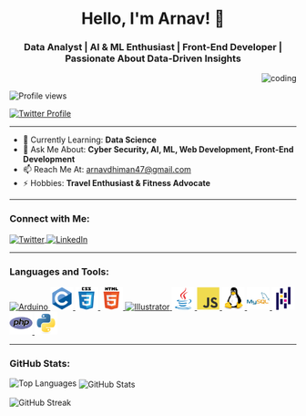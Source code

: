 <h1 align="center">Hello, I'm Arnav! 👋</h1>
<h3 align="center">Data Analyst | AI & ML Enthusiast | Front-End Developer | Passionate About Data-Driven Insights</h3>

<p align="right">
    <img alt="coding" width="400" src="https://user-images.githubusercontent.com/55389276/140866485-8fb1c876-9a8f-4d6a-98dc-08c4981eaf70.gif">
</p>

<p align="left"> 
    <img src="https://komarev.com/ghpvc/?username=arnavdhiman47&label=Profile%20views&color=0e75b6&style=flat" alt="Profile views" />
</p>

<p align="left"> 
    <a href="https://twitter.com/arnavdhiman47" target="blank">
        <img src="https://img.shields.io/twitter/follow/arnavdhiman47?logo=twitter&style=for-the-badge" alt="Twitter Profile" />
    </a> 
</p>

---

- 🌱 Currently Learning: **Data Science**
- 💬 Ask Me About: **Cyber Security, AI, ML, Web Development, Front-End Development**
- 📫 Reach Me At: [arnavdhiman47@gmail.com](mailto:arnavdhiman47@gmail.com)
- ⚡ Hobbies: **Travel Enthusiast & Fitness Advocate**

---

<h3 align="left">Connect with Me:</h3>
<p align="left">
    <a href="https://twitter.com/arnavdhiman47" target="blank">
        <img align="center" src="https://raw.githubusercontent.com/rahuldkjain/github-profile-readme-generator/master/src/images/icons/Social/twitter.svg" alt="Twitter" height="30" width="40" />
    </a>
    <a href="https://www.linkedin.com/in/arnav-659b80217/" target="blank">
        <img align="center" src="https://raw.githubusercontent.com/rahuldkjain/github-profile-readme-generator/master/src/images/icons/Social/linked-in-alt.svg" alt="LinkedIn" height="30" width="40" />
    </a>
</p>

---

<h3 align="left">Languages and Tools:</h3>
<p align="left">
    <a href="https://www.arduino.cc/" target="_blank" rel="noreferrer"> 
        <img src="https://cdn.worldvectorlogo.com/logos/arduino-1.svg" alt="Arduino" width="40" height="40"/> 
    </a> 
    <a href="https://www.cprogramming.com/" target="_blank" rel="noreferrer"> 
        <img src="https://raw.githubusercontent.com/devicons/devicon/master/icons/c/c-original.svg" alt="C" width="40" height="40"/> 
    </a> 
    <a href="https://www.w3schools.com/css/" target="_blank" rel="noreferrer"> 
        <img src="https://raw.githubusercontent.com/devicons/devicon/master/icons/css3/css3-original-wordmark.svg" alt="CSS3" width="40" height="40"/> 
    </a> 
    <a href="https://www.w3.org/html/" target="_blank" rel="noreferrer"> 
        <img src="https://raw.githubusercontent.com/devicons/devicon/master/icons/html5/html5-original-wordmark.svg" alt="HTML5" width="40" height="40"/> 
    </a> 
    <a href="https://www.adobe.com/in/products/illustrator.html" target="_blank" rel="noreferrer"> 
        <img src="https://www.vectorlogo.zone/logos/adobe_illustrator/adobe_illustrator-icon.svg" alt="Illustrator" width="40" height="40"/> 
    </a> 
    <a href="https://www.java.com" target="_blank" rel="noreferrer"> 
        <img src="https://raw.githubusercontent.com/devicons/devicon/master/icons/java/java-original.svg" alt="Java" width="40" height="40"/> 
    </a> 
    <a href="https://developer.mozilla.org/en-US/docs/Web/JavaScript" target="_blank" rel="noreferrer"> 
        <img src="https://raw.githubusercontent.com/devicons/devicon/master/icons/javascript/javascript-original.svg" alt="JavaScript" width="40" height="40"/> 
    </a> 
    <a href="https://www.linux.org/" target="_blank" rel="noreferrer"> 
        <img src="https://raw.githubusercontent.com/devicons/devicon/master/icons/linux/linux-original.svg" alt="Linux" width="40" height="40"/> 
    </a> 
    <a href="https://www.mysql.com/" target="_blank" rel="noreferrer"> 
        <img src="https://raw.githubusercontent.com/devicons/devicon/master/icons/mysql/mysql-original-wordmark.svg" alt="MySQL" width="40" height="40"/> 
    </a> 
    <a href="https://pandas.pydata.org/" target="_blank" rel="noreferrer"> 
        <img src="https://raw.githubusercontent.com/devicons/devicon/2ae2a900d2f041da66e950e4d48052658d850630/icons/pandas/pandas-original.svg" alt="Pandas" width="40" height="40"/> 
    </a> 
    <a href="https://www.php.net" target="_blank" rel="noreferrer"> 
        <img src="https://raw.githubusercontent.com/devicons/devicon/master/icons/php/php-original.svg" alt="PHP" width="40" height="40"/> 
    </a> 
    <a href="https://www.python.org" target="_blank" rel="noreferrer"> 
        <img src="https://raw.githubusercontent.com/devicons/devicon/master/icons/python/python-original.svg" alt="Python" width="40" height="40"/> 
    </a> 
</p>

---

<h3 align="left">GitHub Stats:</h3>
<p>
    <img align="left" src="https://github-readme-stats.vercel.app/api/top-langs?username=arnavdhiman47&show_icons=true&locale=en&layout=compact" alt="Top Languages" />
</p>

<p>&nbsp;<img align="center" src="https://github-readme-stats.vercel.app/api?username=arnavdhiman47&show_icons=true&locale=en" alt="GitHub Stats" /></p>

<p>
    <img align="center" src="https://github-readme-streak-stats.herokuapp.com/?user=arnavdhiman47&" alt="GitHub Streak" />
</p>
